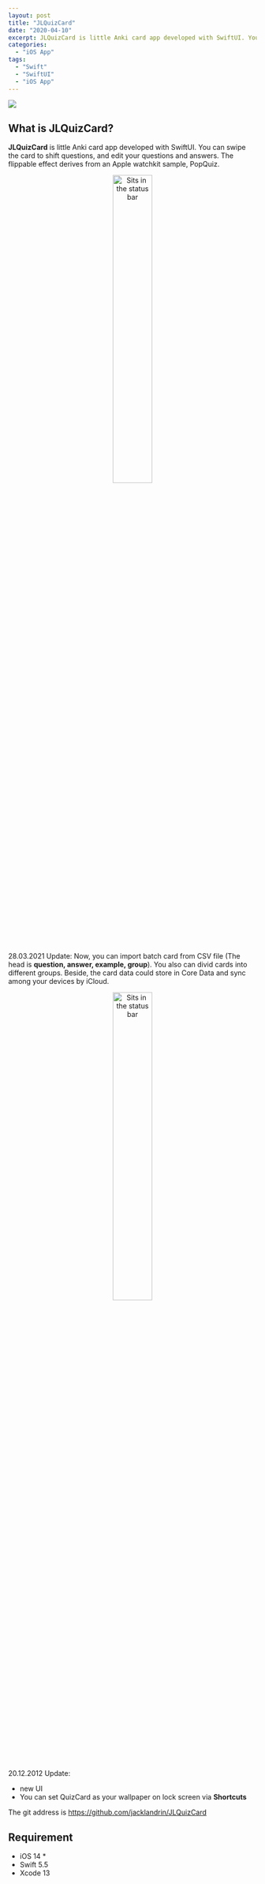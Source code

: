 ```yaml
---
layout: post
title: "JLQuizCard"
date: "2020-04-10"
excerpt: JLQuizCard is little Anki card app developed with SwiftUI. You can swipe the card to shift questions, and edit your questions and answers.
categories: 
  - "iOS App"
tags:
  - "Swift"
  - "SwiftUI"
  - "iOS App"
---
```


![](http://www.jacklandrin.com/wp-content/uploads/2021/12/quiz_card_180.png)
## What is JLQuizCard?
**JLQuizCard** is little Anki card app developed with SwiftUI. You can swipe the card to shift questions, and edit your questions and answers. The flippable effect derives from an Apple watchkit sample, PopQuiz. 
<p align="center">
<img alt="Sits in the status bar" src="https://www.jacklandrin.com/wp-content/uploads/2021/12/quizcard_main.png" width="40%" align="center" />
</p>

28.03.2021 Update:
Now, you can import batch card from CSV file (The head is **question, answer, example, group**). You also can divid cards into different groups. Beside, the card data could store in Core Data and sync among your devices by iCloud.

<p align="center">
<img alt="Sits in the status bar" src="https://www.jacklandrin.com/wp-content/uploads/2021/12/quizcard_wallpaper.png" width="40%" align="center" />
</p>

20.12.2012 Update:
* new UI
* You can set QuizCard as your wallpaper on lock screen via **Shortcuts**

The git address is <https://github.com/jacklandrin/JLQuizCard>
## Requirement
* iOS 14 *
* Swift 5.5
* Xcode 13